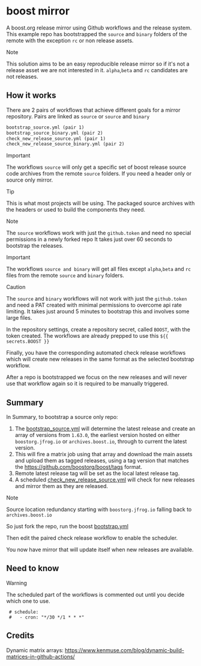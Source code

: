 # boost mirror

A boost.org release mirror using Github workflows and the release system. This example repo has bootstrapped the `source` and `binary` folders of the remote with the exception `rc` or non release assets.

> [!NOTE]
> This solution aims to be an easy reproducible release mirror so if it's not a release asset we are not interested in it. `alpha`,`beta` and `rc` candidates are not releases.

## How it works

There are 2 pairs of workflows that achieve different goals for a mirror repository. Pairs are linked as `source` or `source` and `binary`

```txt
bootstrap_source.yml (pair 1)
bootstrap_source_binary.yml (pair 2)
check_new_release_source.yml (pair 1)
check_new_release_source_binary.yml (pair 2)
```

> [!IMPORTANT]
> The workflows `source` will only get a specific set of boost release source code archives from the remote `source` folders. If you need a header only or source only mirror.

> [!TIP]
> This is what most projects will be using. The packaged source archives with the headers or used to build the components they need.

> [!NOTE]
> The `source` workflows work with just the `github.token` and need no special permissions in a newly forked repo
> It takes just over 60 seconds to bootstrap the releases.

> [!IMPORTANT]
> The workflows `source and binary` will get all files except `alpha`,`beta` and `rc` files from the remote `source` and `binary` folders.

> [!CAUTION]
> The `source` and `binary` workflows will not work with just the `github.token` and need a PAT created with minimal permissions to overcome api rate limiting.
> It takes just around 5 minutes to bootstrap this and involves some large files.
>
> In the repository settings, create a repository secret, called `BOOST`, with the token created. The workflows are already prepped to use this `${{ secrets.BOOST }}`

Finally, you have the corresponding automated check release workflows which will create new releases in the same format as the selected bootstrap workflow.

After a repo is bootstrapped we focus on the new releases and will never use that workflow again so it is required to be manually triggered.

## Summary

In Summary, to bootstrap a source only repo:

1. The [bootstrap_source.yml](https://github.com/userdocs/boost/blob/main/.github/workflows/bootstrap_source.yml) will determine the latest release and create an array of versions from `1.63.0`, the earliest version hosted on either `boostorg.jfrog.io` or `archives.boost.io`, through to current the latest version.
2. This will fire a matrix job using that array and download the main assets and upload them as tagged releases, using a tag version that matches the <https://github.com/boostorg/boost/tags> format.
3. Remote latest release tag will be set as the local latest release tag.
4. A scheduled [check_new_release_source.yml](https://github.com/userdocs/boost/blob/main/.github/workflows/check_new_release_source.yml) will check for new releases and mirror them as they are released.

> [!NOTE]
> Source location redundancy starting with `boostorg.jfrog.io` falling back to `archives.boost.io`

So just fork the repo, run the boost [bootstrap.yml](https://github.com/userdocs/boost/blob/main/.github/workflows/bootstrap_source.yml)

Then edit the paired check release workflow to enable the scheduler.

You now have mirror that will update itself when new releases are available.

## Need to know

> [!WARNING]
> The scheduled part of the workflows is commented out until you decide which one to use.
>
> ```
>  # schedule:
>  #   - cron: "*/30 */1 * * *"
> ```

## Credits

Dynamic matrix arrays: https://www.kenmuse.com/blog/dynamic-build-matrices-in-github-actions/
